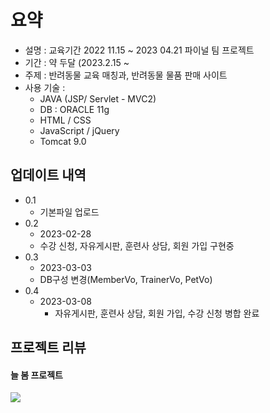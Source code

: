 # 요약

* 설명 : 교육기간 2022 11.15 ~ 2023 04.21 파이널 팀 프로젝트
* 기간 : 약 두달 (2023.2.15 ~
* 주제 : 반려동물 교육 매칭과, 반려동물 물품 판매 사이트
* 사용 기술 :
  * JAVA (JSP/ Servlet - MVC2)
  * DB : ORACLE 11g
  * HTML / CSS
  * JavaScript / jQuery
  * Tomcat 9.0

## 업데이트 내역
* 0.1 
  * 기본파일 업로드
* 0.2
  * 2023-02-28 
  * 수강 신청, 자유게시판, 훈련사 상담, 회원 가입 구현중
* 0.3
  * 2023-03-03
  * DB구성 변경(MemberVo, TrainerVo, PetVo)
* 0.4
  * 2023-03-08
    * 자유게시판, 훈련사 상담, 회원 가입, 수강 신청 병합 완료

## 프로젝트 리뷰

#### 늘 봄 프로젝트

![](./WebContent/images/readmeThumbnail.png)
